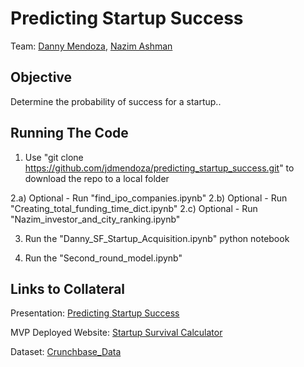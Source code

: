 # Predicting Startup Success 

Team: [Danny Mendoza](https://www.linkedin.com/in/jdmendoza1/), [Nazim Ashman](https://www.linkedin.com/in/nazimash/)

## Objective
Determine the probability of success for a startup..

## Running The Code
1) Use "git clone https://github.com/jdmendoza/predicting_startup_success.git" to download the repo to a local folder

2.a) Optional - Run "find_ipo_companies.ipynb" 
2.b) Optional - Run "Creating_total_funding_time_dict.ipynb"
2.c) Optional - Run "Nazim_investor_and_city_ranking.ipynb" 

3) Run the "Danny_SF_Startup_Acquisition.ipynb" python notebook

4) Run the "Second_round_model.ipynb"

## Links to Collateral
Presentation: [Predicting Startup Success](https://docs.google.com/presentation/d/1zk-O_mIEjaI0jsHBsJdzWWQ0KN4v78q8L24Ym6vElOs/edit?usp=sharing)

MVP Deployed Website: [Startup Survival Calculator](http://startupapp-env.qdzme9yedp.us-west-1.elasticbeanstalk.com/)

Dataset: [Crunchbase_Data](https://www.dropbox.com/s/brtuewlpskwk07l/crunchbase_monthly_export_d43b4klo2ade53.xlsx?dl=0)
